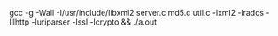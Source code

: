 gcc -g -Wall -I/usr/include/libxml2 server.c md5.c util.c -lxml2 -lrados -lllhttp -luriparser -lssl -lcrypto && ./a.out
